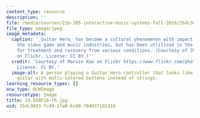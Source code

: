 ```yaml
---
content_type: resource
description: ''
file: /media/courses/21m-385-interactive-music-systems-fall-2016/35dc30d3fc491fa06c60784037191318_15-S50F16-th.jpg
file_type: image/jpeg
image_metadata:
  caption: '_Guitar Hero_ has become a cultural phenomenon with impact not only on
    the video game and music industries, but has been utlilized in the field of health
    for treatment and recovery from various conditions. (Courtesy of [Marvin Kuo](https://www.flickr.com/photos/marvinkuo/2084937750)
    on Flickr. License: CC BY.)'
  credit: 'Courtesy of Marvin Kuo on Flickr https://www.flickr.com/photos/marvinkuo/2084937750.
    License: CC BY.'
  image-alt: A person playing a Guitar Hero controller that looks like a red electric
    guitar with multi-colored buttons instead of strings.
learning_resource_types: []
ocw_type: OCWImage
resourcetype: Image
title: 15-S50F16-th.jpg
uid: 35dc30d3-fc49-1fa0-6c60-784037191318
---
```

